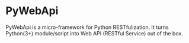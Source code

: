 # PyWebApi
PyWebApi is a micro-framework for Python RESTfulization. It turns Python(3+) module/script into Web API (RESTful Service) out of the box.
